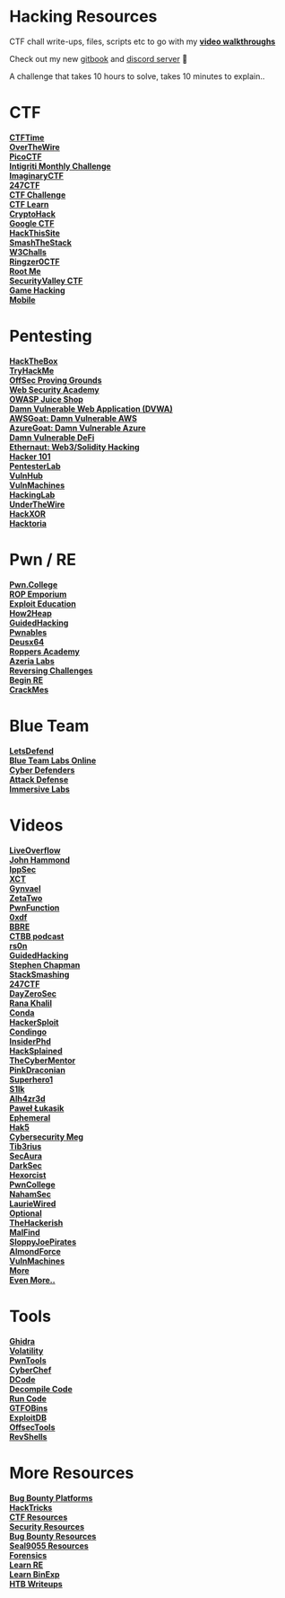 # Hacking Resources

CTF chall write-ups, files, scripts etc to go with my **[video walkthroughs](https://www.youtube.com/@_CryptoCat)**

Check out my new [gitbook](https://crypto-cat.gitbook.io) and [discord server](https://discord.gg/qHbAN3wfRK) 🥰

A challenge that takes 10 hours to solve, takes 10 minutes to explain..

# CTF
**[CTFTime](https://ctftime.org)**<br>
**[OverTheWire](https://overthewire.org/wargames)**<br>
**[PicoCTF](https://play.picoctf.org)**<br>
**[Intigriti Monthly Challenge](https://challenge.intigriti.io)**<br>
**[ImaginaryCTF](https://imaginaryctf.org)**<br>
**[247CTF](https://247ctf.com)**<br>
**[CTF Challenge](https://ctfchallenge.com)**<br>
**[CTF Learn](https://ctflearn.com)**<br>
**[CryptoHack](https://cryptohack.org)**<br>
**[Google CTF](https://capturetheflag.withgoogle.com)**<br>
**[HackThisSite](https://www.hackthissite.org)**<br>
**[SmashTheStack](http://www.smashthestack.org/main.html#wargames)**<br>
**[W3Challs](https://w3challs.com/challenges)**<br>
**[Ringzer0CTF](https://ringzer0ctf.com/challenges)**<br>
**[Root Me](https://www.root-me.org)**<br>
**[SecurityValley CTF](https://ctf.securityvalley.org)**<br>
**[Game Hacking](https://github.com/mrT4ntr4/CTF-Game-Challenges)**<br>
**[Mobile](https://github.com/xtiankisutsa/awesome-mobile-CTF)**

# Pentesting
**[HackTheBox](https://hacktheboxltd.sjv.io/xk75Yk)**<br>
**[TryHackMe](https://tryhackme.com)**<br>
**[OffSec Proving Grounds](https://www.offensive-security.com/labs)**<br>
**[Web Security Academy](https://portswigger.net/web-security)**<br>
**[OWASP Juice Shop](https://github.com/juice-shop/juice-shop-ctf)**<br>
**[Damn Vulnerable Web Application (DVWA)](https://github.com/digininja/DVWA)**<br>
**[AWSGoat: Damn Vulnerable AWS](https://github.com/ine-labs/AWSGoat)**<br>
**[AzureGoat: Damn Vulnerable Azure](https://github.com/ine-labs/AzureGoat)**<br>
**[Damn Vulnerable DeFi](https://www.damnvulnerabledefi.xyz)**<br>
**[Ethernaut: Web3/Solidity Hacking](https://ethernaut.openzeppelin.com)**<br>
**[Hacker 101](https://ctf.hacker101.com)**<br>
**[PentesterLab](https://pentesterlab.com)**<br>
**[VulnHub](https://www.vulnhub.com)**<br>
**[VulnMachines](https://www.vulnmachines.com)**<br>
**[HackingLab](https://www.hacking-lab.com/index.html)**<br>
**[UnderTheWire](https://underthewire.tech/wargames)**<br>
**[HackXOR](https://hackxor.net)**<br>
**[Hacktoria](https://hacktoria.com)**

# Pwn / RE
**[Pwn.College](https://pwn.college)**<br>
**[ROP Emporium](https://ropemporium.com)**<br>
**[Exploit Education](https://exploit.education)**<br>
**[How2Heap](https://github.com/shellphish/how2heap)**<br>
**[GuidedHacking](https://guidedhacking.com)**<br>
**[Pwnables](https://pwnable.tw/challenge)**<br>
**[Deusx64](https://deusx64.ai)**<br>
**[Roppers Academy](https://roppers.org/collections)**<br>
**[Azeria Labs](https://azeria-labs.com/writing-arm-assembly-part-1)**<br>
**[Reversing Challenges](https://challenges.re)**<br>
**[Begin RE](https://www.begin.re)**<br>
**[CrackMes](https://crackmes.one)**

# Blue Team
**[LetsDefend](https://letsdefend.io)**<br>
**[Blue Team Labs Online](https://blueteamlabs.online)**<br>
**[Cyber Defenders](https://cyberdefenders.org)**<br>
**[Attack Defense](https://attackdefense.com)**<br>
**[Immersive Labs](https://dca.immersivelabs.online)**

# Videos
**[LiveOverflow](https://www.youtube.com/playlist?list=PLhixgUqwRTjxglIswKp9mpkfPNfHkzyeN)**<br>
**[John Hammond](https://www.youtube.com/c/JohnHammond010)**<br>
**[IppSec](https://www.youtube.com/channel/UCa6eh7gCkpPo5XXUDfygQQA)**<br>
**[XCT](https://www.youtube.com/channel/UClGm2C8Qi0_Wv68zfjCz2YA)**<br>
**[Gynvael](https://www.youtube.com/user/GynvaelEN)**<br>
**[ZetaTwo](https://www.youtube.com/c/ZetaTwo)**<br>
**[PwnFunction](https://www.youtube.com/channel/UCW6MNdOsqv2E9AjQkv9we7A)**<br>
**[0xdf](https://www.youtube.com/channel/UChO9OAH57Flz35RRX__E25A)**<br>
**[BBRE](https://www.youtube.com/@BugBountyReportsExplained)**<br>
**[CTBB podcast](https://www.youtube.com/@criticalthinkingpodcast)**<br>
**[rs0n](https://www.youtube.com/@rs0n_live)**<br>
**[GuidedHacking](https://www.youtube.com/channel/UCCMi6F5Ac3kQDfffWXQGZDw)**<br>
**[Stephen Chapman](https://www.youtube.com/channel/UCqfqH-wq12WOm4QG4KiRisw)**<br>
**[StackSmashing](https://www.youtube.com/c/stacksmashing)**<br>
**[247CTF](https://www.youtube.com/channel/UCtGLeKomT06x3xZ2SZp2l9Q)**<br>
**[DayZeroSec](https://www.youtube.com/c/dayzerosec)**<br>
**[Rana Khalil](https://www.youtube.com/c/RanaKhalil101)**<br>
**[Conda](https://www.youtube.com/c/c0nd4)**<br>
**[HackerSploit](https://www.youtube.com/c/HackerSploit)**<br>
**[Condingo](https://www.youtube.com/c/codingo)**<br>
**[InsiderPhd](https://www.youtube.com/c/InsiderPhD)**<br>
**[HackSplained](https://www.youtube.com/c/Hacksplained)**<br>
**[TheCyberMentor](https://www.youtube.com/c/TheCyberMentor)**<br>
**[PinkDraconian](https://www.youtube.com/channel/UCmXwpkCXmIKjoRLMsq9I3RA)**<br>
**[Superhero1](https://www.youtube.com/channel/UCm2SwKmx3Ya1HG5RmHR7SCA)**<br>
**[S1lk](https://www.youtube.com/c/AlexChaveriat)**<br>
**[Alh4zr3d](https://www.youtube.com/channel/UCz-Z-d2VPQXHGkch0-_KovA)**<br>
**[Paweł Łukasik](https://www.youtube.com/c/PawelLukasik)**<br>
**[Ephemeral](https://www.youtube.com/c/BasteG0d69)**<br>
**[Hak5](https://www.youtube.com/c/hak5)**<br>
**[Cybersecurity Meg](https://www.youtube.com/c/CybersecurityMeg)**<br>
**[Tib3rius](https://www.youtube.com/c/Tib3rius)**<br>
**[SecAura](https://www.youtube.com/channel/UCx89Lz24SEPZpExl6OfQ0Gg)**<br>
**[DarkSec](https://www.youtube.com/c/DarkSec)**<br>
**[Hexorcist](https://www.youtube.com/c/HEXORCIST)**<br>
**[PwnCollege](https://www.youtube.com/c/pwncollege)**<br>
**[NahamSec](https://www.youtube.com/c/Nahamsec)**<br>
**[LaurieWired](https://www.youtube.com/@lauriewired)**<br>
**[Optional](https://www.youtube.com/c/optionalctf)**<br>
**[TheHackerish](https://www.youtube.com/c/thehackerish)**<br>
**[MalFind](https://www.youtube.com/channel/UCJf4-reOhoiAlScWC1WzLgQ)**<br>
**[SloppyJoePirates](https://www.youtube.com/@SloppyJoePirates)**<br>
**[AlmondForce](https://www.youtube.com/c/AlmondForce)**<br>
**[VulnMachines](https://www.youtube.com/c/vulnmachines)**<br>
**[More](https://securitycreators.video)**<br>
**[Even More..](https://www.youtube.com/c/CryptoCat23/channels?view=56&shelf_id=0)**

# Tools
**[Ghidra](https://ghidra-sre.org/CheatSheet.html)**<br>
**[Volatility](https://github.com/volatilityfoundation/volatility/wiki/Linux)**<br>
**[PwnTools](https://github.com/Gallopsled/pwntools-tutorial)**<br>
**[CyberChef](https://gchq.github.io/CyberChef)**<br>
**[DCode](https://www.dcode.fr/en)**<br>
**[Decompile Code](https://www.decompiler.com)**<br>
**[Run Code](https://tio.run)**<br>
**[GTFOBins](https://gtfobins.github.io)**<br>
**[ExploitDB](https://www.exploit-db.com)**<br>
**[OffsecTools](https://offsec.tools)**<br>
**[RevShells](https://revshells.com)**

# More Resources
**[Bug Bounty Platforms](https://github.com/disclose/bug-bounty-platforms)**<br>
**[HackTricks](https://book.hacktricks.xyz/pentesting-methodology)**<br>
**[CTF Resources](https://github.com/apsdehal/awesome-ctf)**<br>
**[Security Resources](https://github.com/CompassSecurity/security_resources)**<br>
**[Bug Bounty Resources](https://www.hacker101.com/resources)**<br>
**[Seal9055 Resources](https://github.com/seal9055/resources)**<br>
**[Forensics](https://cugu.github.io/awesome-forensics)**<br>
**[Learn RE](https://hshrzd.wordpress.com/how-to-start)**<br>
**[Learn BinExp](https://guyinatuxedo.github.io)**<br>
**[HTB Writeups](https://0xdf.gitlab.io)**
